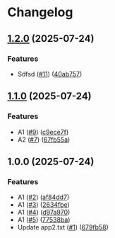 # Changelog

## [1.2.0](https://github.com/sdfdsfsfd/release-please/compare/v1.1.0...v1.2.0) (2025-07-24)


### Features

* Sdfsd ([#11](https://github.com/sdfdsfsfd/release-please/issues/11)) ([40ab757](https://github.com/sdfdsfsfd/release-please/commit/40ab75705347c2617fd3f7347ef0b30b38779bb9))

## [1.1.0](https://github.com/sdfdsfsfd/release-please/compare/v1.0.0...v1.1.0) (2025-07-24)


### Features

* A1 ([#9](https://github.com/sdfdsfsfd/release-please/issues/9)) ([c9ece7f](https://github.com/sdfdsfsfd/release-please/commit/c9ece7f0dc684574489d117b9691e6334ff4d492))
* A2 ([#7](https://github.com/sdfdsfsfd/release-please/issues/7)) ([67fb55a](https://github.com/sdfdsfsfd/release-please/commit/67fb55a8968c55e8f53c95702b27589c5119320b))

## 1.0.0 (2025-07-24)


### Features

* A1 ([#2](https://github.com/sdfdsfsfd/release-please/issues/2)) ([af84dd7](https://github.com/sdfdsfsfd/release-please/commit/af84dd72f4ede7af3d992e65aa7ea29f2ca7a677))
* A1 ([#3](https://github.com/sdfdsfsfd/release-please/issues/3)) ([2634fbe](https://github.com/sdfdsfsfd/release-please/commit/2634fbefd117325b1246f29f905dcfb8f8497faa))
* A1 ([#4](https://github.com/sdfdsfsfd/release-please/issues/4)) ([d97a970](https://github.com/sdfdsfsfd/release-please/commit/d97a9709b8f2cb5187e4bbc0d64d6ac6ac1a6726))
* A1 ([#5](https://github.com/sdfdsfsfd/release-please/issues/5)) ([77538ba](https://github.com/sdfdsfsfd/release-please/commit/77538ba977d3d4f30f9b847c27946bf7309d3177))
* Update app2.txt ([#1](https://github.com/sdfdsfsfd/release-please/issues/1)) ([679fb58](https://github.com/sdfdsfsfd/release-please/commit/679fb58221db97547932943863b6e1482cacfad0))
